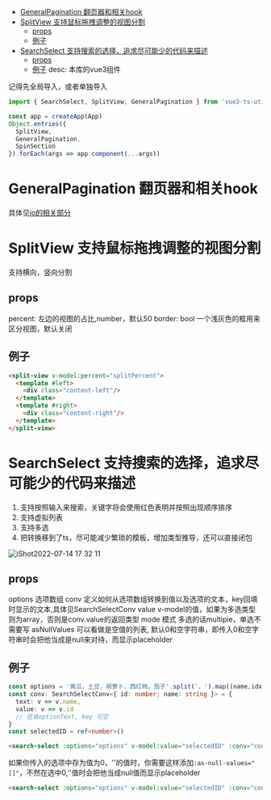 - [GeneralPagination 翻页器和相关hook](#generalpagination-翻页器和相关hook)
- [SplitView 支持鼠标拖拽调整的视图分割](#splitview-支持鼠标拖拽调整的视图分割)
  - [props](#props)
  - [例子](#例子)
- [SearchSelect 支持搜索的选择，追求尽可能少的代码来描述](#searchselect-支持搜索的选择追求尽可能少的代码来描述)
  - [props](#props-1)
  - [例子](#例子-1)
desc: 本库的vue3组件

记得先全局导入，或者单独导入
```ts
import { SearchSelect, SplitView, GeneralPagination } from 'vue3-ts-util'

const app = createApp(App)
Object.entries({
  SplitView,
  GeneralPagination,
  SpinSection
}).forEach(args => app.component(...args))
```
# GeneralPagination 翻页器和相关hook
具体见[io的相关部分](./io.md#useantdlistpagination--generalpagination-翻页管理)
# SplitView 支持鼠标拖拽调整的视图分割
支持横向，竖向分割
## props
percent: 左边的视图的占比,number，默认50
border: bool 一个浅灰色的框用来区分视图，默认关闭
## 例子
```html
<split-view v-model:percent="splitPercent">
  <template #left>
    <div class="content-left"/>
  </template>
  <template #right>
    <div class="content-right"/>
  </template>
</split-view>
```

# SearchSelect 支持搜索的选择，追求尽可能少的代码来描述
1. 支持按照输入来搜索，关键字将会使用红色表明并按照出现顺序排序
2. 支持虚拟列表
3. 支持多选
4. 把转换移到了ts，尽可能减少繁琐的模板，增加类型推导，还可以直接闭包

![iShot2022-07-14 17 32 11](https://user-images.githubusercontent.com/25872019/178951654-a1258dac-3084-43bd-bed7-c093c6749935.gif)
## props
options 选项数组
conv 定义如何从选项数组转换到值以及选项的文本，key回填时显示的文本,具体见SearchSelectConv
value v-model的值，如果为多选类型则为array，否则是conv.value的返回类型
mode 模式 多选的话multipie，单选不需要写
asNullValues 可以看做是空值的列表, 默认0和空字符串，即传入0和空字符串时会把他当成是null来对待，而显示placeholder
## 例子
```ts
const options = '黄瓜，土豆，胡萝卜，西红柿，茄子'.split('，').map((name,idx) => ({ id: idx + 1, name }))
const conv: SearchSelectConv<{ id: number; name: string }> = {
  text: v => v.name,
  value: v => v.id
  // 还有optionText, key 可空
}
const selectedID = ref<number>()
```
```html
<search-select :options="options" v-model:value="selectedID" :conv="conv"/>
```
如果你传入的选项中存为值为0，''的值时，你需要这样添加`:as-null-values="[]"`，不然在选中0,''值时会把他当成null值而显示placeholder
```html
<search-select :options="options" v-model:value="selectedID" :conv="conv" :as-null-values="[]"/>
```
